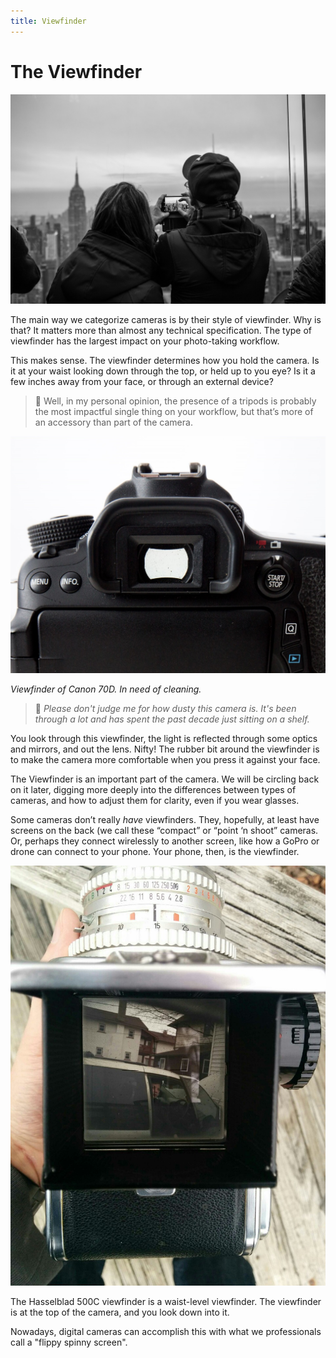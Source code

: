 ```yaml
---
title: Viewfinder
---
```

# The Viewfinder

![Tourists take a photo of the Empire State Building. Photo by the author.](./topoftherock.jpg)

The main way we categorize cameras is by their style of viewfinder. Why is that? It matters more than almost any technical specification. The type of viewfinder has the largest impact on your photo-taking workflow.

This makes sense. The viewfinder determines how you hold the camera. Is it at your waist looking down through the top, or held up to you eye? Is it a few inches away from your face, or through an external device?


> 💬 Well, in my personal opinion, the presence of a tripods is probably the most impactful single thing on your workflow, but that’s more of an accessory than part of the camera.
>

![ Viewfinder of Canon 70D. In need of cleaning.](./viewfinder.jpg)

*Viewfinder of Canon 70D. In need of cleaning.*

> 💬 *Please don't judge me for how dusty this camera is. It's been through a lot and has spent the past decade just sitting on a shelf.*
> 
> 
You look through this viewfinder, the light is reflected through some optics and mirrors, and out the lens. Nifty! The rubber bit around the viewfinder is to make the camera more comfortable when you press it against your face.

The Viewfinder is an important part of the camera. We will be circling back on it later, digging more deeply into the differences between types of cameras, and how to adjust them for clarity, even if you wear glasses.

Some cameras don’t really *have* viewfinders. They, hopefully, at least have screens on the back (we call these “compact” or “point ‘n shoot” cameras. Or, perhaps they connect wirelessly to another screen, like how a GoPro or drone can connect to your phone. Your phone, then, is the viewfinder.

![The Hasselblad 500C viewfinder is a waist-level viewfinder. The viewfinder is at the top of the camera, and you look down into it.](./hasselblad.jpg)

The Hasselblad 500C viewfinder is a waist-level viewfinder. The viewfinder is at the top of the camera, and you look down into it.

Nowadays, digital cameras can accomplish this with what we professionals call a "flippy spinny screen".

